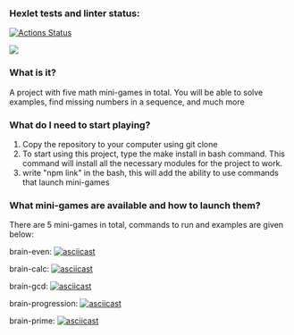 ### Hexlet tests and linter status:

[![Actions Status](https://github.com/HelgiMagic/frontend-project-44/workflows/hexlet-check/badge.svg)](https://github.com/HelgiMagic/frontend-project-44/actions)

<a href="https://codeclimate.com/github/HelgiMagic/frontend-project-44/maintainability"><img src="https://api.codeclimate.com/v1/badges/87073acfe92277dbc14e/maintainability" /></a>
### What is it?
A project with five math mini-games in total. You will be able to solve examples, find missing numbers in a sequence, and much more

### What do I need to start playing?
1. Copy the repository to your computer using git clone
2. To start using this project, type the make install in bash command. This command will install all the necessary modules for the project to work.
3. write "npm link" in the bash, this will add the ability to use commands that launch mini-games

### What mini-games are available and how to launch them?
There are 5 mini-games in total, commands to run and examples are given below:

brain-even: [![asciicast](https://asciinema.org/a/lUn08YgSw3oB8ZR2G1AkuJBA1.svg)](https://asciinema.org/a/lUn08YgSw3oB8ZR2G1AkuJBA1)

brain-calc: [![asciicast](https://asciinema.org/a/6AkcQFP3seKPIZ3tyY9b5hfJV.svg)](https://asciinema.org/a/6AkcQFP3seKPIZ3tyY9b5hfJV)

brain-gcd: [![asciicast](https://asciinema.org/a/botg5Rt1nOUbk2izWryMXaM90.svg)](https://asciinema.org/a/botg5Rt1nOUbk2izWryMXaM90)

brain-progression: [![asciicast](https://asciinema.org/a/9XlQtv4Tu2BecNVlnkGbSC27s.svg)](https://asciinema.org/a/9XlQtv4Tu2BecNVlnkGbSC27s)

brain-prime: [![asciicast](https://asciinema.org/a/3aCgP4wkTSmz7v06fNjoQfaWx.svg)](https://asciinema.org/a/3aCgP4wkTSmz7v06fNjoQfaWx)
